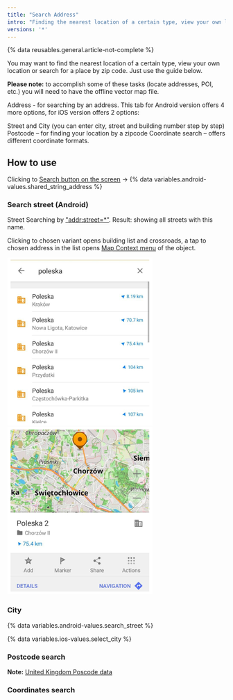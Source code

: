 ```yaml
---
title: "Search Address"
intro: "Finding the nearest location of a certain type, view your own location or search for a place by zip code"
versions: '*'
---
```

{% data reusables.general.article-not-complete %}


You may want to find the nearest location of a certain type, view your own location or search for a place by zip code. Just use the guide below.

**Please note:** to accomplish some of these tasks (locate addresses, POI, etc.) you will need to have the offline vector map file.

Address - for searching by an address. This tab for Android version offers 4 more options, for iOS version offers 2 options:

Street and City (you can enter city, street and building number step by step)
Postcode – for finding your location by a zipcode
Coordinate search – offers different coordinate formats.

## How to use

Clicking to [Search button on the screen](/osmand/widgets/map-buttons#search) -> {% data variables.android-values.shared_string_address %}

### Search street (Android)

Street Searching by ["addr:street=*"](https://wiki.openstreetmap.org/w/index.php?title=Key:addr). Result: showing all streets with this name.

Clicking to chosen variant opens building list and crossroads, a tap to chosen address in the list opens [Map Context menu](/osmand/map/map-context-menu#select-an-object-short-tap) of the object.

![Search Street Android](/assets/images/search/street_search.png) ![Search Street Android](/assets/images/search/street_search_1.png)




### City

{% data variables.android-values.search_street %}

{% data variables.ios-values.select_city %}




### Postcode search

**Note:** [United Kingdom Poscode data](https://github.com/hvdwolf/OsmAnd-UKpostcodes/releases)

### Coordinates search

